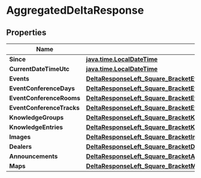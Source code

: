 
# AggregatedDeltaResponse

## Properties
Name | Type | Description | Notes
------------ | ------------- | ------------- | -------------
**Since** | [**java.time.LocalDateTime**](java.time.LocalDateTime.md) |  |  [optional]
**CurrentDateTimeUtc** | [**java.time.LocalDateTime**](java.time.LocalDateTime.md) |  |  [optional]
**Events** | [**DeltaResponseLeft_Square_BracketEventRecordRight_Square_Bracket**](DeltaResponseLeft_Square_BracketEventRecordRight_Square_Bracket.md) |  |  [optional]
**EventConferenceDays** | [**DeltaResponseLeft_Square_BracketEventConferenceDayRecordRight_Square_Bracket**](DeltaResponseLeft_Square_BracketEventConferenceDayRecordRight_Square_Bracket.md) |  |  [optional]
**EventConferenceRooms** | [**DeltaResponseLeft_Square_BracketEventConferenceRoomRecordRight_Square_Bracket**](DeltaResponseLeft_Square_BracketEventConferenceRoomRecordRight_Square_Bracket.md) |  |  [optional]
**EventConferenceTracks** | [**DeltaResponseLeft_Square_BracketEventConferenceTrackRecordRight_Square_Bracket**](DeltaResponseLeft_Square_BracketEventConferenceTrackRecordRight_Square_Bracket.md) |  |  [optional]
**KnowledgeGroups** | [**DeltaResponseLeft_Square_BracketKnowledgeGroupRecordRight_Square_Bracket**](DeltaResponseLeft_Square_BracketKnowledgeGroupRecordRight_Square_Bracket.md) |  |  [optional]
**KnowledgeEntries** | [**DeltaResponseLeft_Square_BracketKnowledgeEntryRecordRight_Square_Bracket**](DeltaResponseLeft_Square_BracketKnowledgeEntryRecordRight_Square_Bracket.md) |  |  [optional]
**Images** | [**DeltaResponseLeft_Square_BracketImageRecordRight_Square_Bracket**](DeltaResponseLeft_Square_BracketImageRecordRight_Square_Bracket.md) |  |  [optional]
**Dealers** | [**DeltaResponseLeft_Square_BracketDealerRecordRight_Square_Bracket**](DeltaResponseLeft_Square_BracketDealerRecordRight_Square_Bracket.md) |  |  [optional]
**Announcements** | [**DeltaResponseLeft_Square_BracketAnnouncementRecordRight_Square_Bracket**](DeltaResponseLeft_Square_BracketAnnouncementRecordRight_Square_Bracket.md) |  |  [optional]
**Maps** | [**DeltaResponseLeft_Square_BracketMapRecordRight_Square_Bracket**](DeltaResponseLeft_Square_BracketMapRecordRight_Square_Bracket.md) |  |  [optional]



